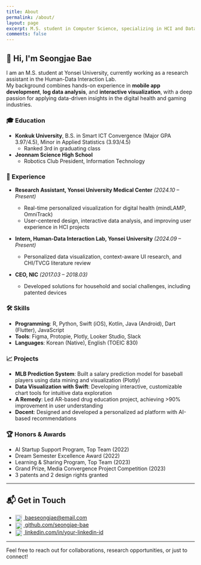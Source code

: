 ```yaml
---
title: About
permalink: /about/
layout: page
excerpt: M.S. student in Computer Science, specializing in HCI and Data Visualization. Passionate about mobile health, interactive visualization, and uncovering insights from data.
comments: false
---
```


## 👋 Hi, I'm Seongjae Bae

I am an M.S. student at Yonsei University, currently working as a research assistant in the Human-Data Interaction Lab.  
My background combines hands-on experience in **mobile app development**, **log data analysis**, and **interactive visualization**, with a deep passion for applying data-driven insights in the digital health and gaming industries.

### 🎓 Education
- **Konkuk University**, B.S. in Smart ICT Convergence (Major GPA 3.97/4.5), Minor in Applied Statistics (3.93/4.5)
  - Ranked 3rd in graduating class
- **Jeonnam Science High School**
  - Robotics Club President, Information Technology

### 💼 Experience
- **Research Assistant, Yonsei University Medical Center** *(2024.10 – Present)*  
  - Real-time personalized visualization for digital health (mindLAMP, OmniTrack)
  - User-centered design, interactive data analysis, and improving user experience in HCI projects

- **Intern, Human-Data Interaction Lab, Yonsei University** *(2024.09 – Present)*  
  - Personalized data visualization, context-aware UI research, and CHI/TVCG literature review

- **CEO, NIC** *(2017.03 – 2018.03)*  
  - Developed solutions for household and social challenges, including patented devices

### 🛠️ Skills
- **Programming**: R, Python, Swift (iOS), Kotlin, Java (Android), Dart (Flutter), JavaScript
- **Tools**: Figma, Protopie, Plotly, Looker Studio, Slack
- **Languages**: Korean (Native), English (TOEIC 830)

### 📈 Projects
- **MLB Prediction System**: Built a salary prediction model for baseball players using data mining and visualization (Plotly)
- **Data Visualization with Swift**: Developing interactive, customizable chart tools for intuitive data exploration
- **A Remedy**: Led AR-based drug education project, achieving >90% improvement in user understanding
- **Docent**: Designed and developed a personalized ad platform with AI-based recommendations

### 🏆 Honors & Awards
- AI Startup Support Program, Top Team (2022)
- Dream Semester Excellence Award (2022)
- Learning & Sharing Program, Top Team (2023)
- Grand Prize, Media Convergence Project Competition (2023)
- 3 patents and 2 design rights granted

---

## 📬 Get in Touch

- <a href="mailto:baeseongjae@email.com"><img src="https://cdn.jsdelivr.net/npm/simple-icons@v9/icons/maildotru.svg" alt="Email" style="height:18px;vertical-align:middle;margin-right:4px;"/> baeseongjae@email.com</a>
- <a href="https://github.com/seongjae-bae"><img src="https://cdn.jsdelivr.net/npm/simple-icons@v9/icons/github.svg" alt="GitHub" style="height:18px;vertical-align:middle;margin-right:4px;"/> github.com/seongjae-bae</a>
- <a href="https://linkedin.com/in/your-linkedin-id"><img src="https://cdn.jsdelivr.net/npm/simple-icons@v9/icons/linkedin.svg" alt="LinkedIn" style="height:18px;vertical-align:middle;margin-right:4px;"/> linkedin.com/in/your-linkedin-id</a>

---

Feel free to reach out for collaborations, research opportunities, or just to connect!